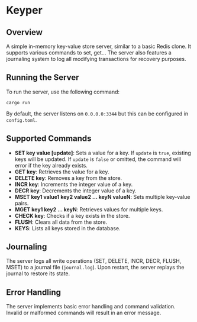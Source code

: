 # Keyper

## Overview

A simple in-memory key-value store server, similar to a basic Redis clone. It supports various commands to set, get... The server also features a journaling system to log all modifying transactions for recovery purposes.

## Running the Server

To run the server, use the following command:

`cargo run`

By default, the server listens on `0.0.0.0:3344` but this can be configured in `config.toml`.

## Supported Commands

-   **SET key value [update]**: Sets a value for a key. If `update` is `true`, existing keys will be updated. If `update` is `false` or omitted, the command will error if the key already exists.
-   **GET key**: Retrieves the value for a key.
-   **DELETE key**: Removes a key from the store.
-   **INCR key**: Increments the integer value of a key.
-   **DECR key**: Decrements the integer value of a key.
-   **MSET key1 value1 key2 value2 ... keyN valueN**: Sets multiple key-value pairs.
-   **MGET key1 key2 ... keyN**: Retrieves values for multiple keys.
-   **CHECK key**: Checks if a key exists in the store.
-   **FLUSH**: Clears all data from the store.
-   **KEYS**: Lists all keys stored in the database.

## Journaling

The server logs all write operations (SET, DELETE, INCR, DECR, FLUSH, MSET) to a journal file (`journal.log`). Upon restart, the server replays the journal to restore its state.

## Error Handling

The server implements basic error handling and command validation. Invalid or malformed commands will result in an error message.


